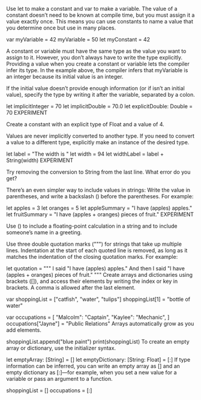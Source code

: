Use let to make a constant and var to make a variable. The value of a constant doesn’t need to be known at compile time, but you must assign it a value exactly once. This means you can use constants to name a value that you determine once but use in many places.

var myVariable = 42
myVariable = 50
let myConstant = 42

A constant or variable must have the same type as the value you want to assign to it. However, you don’t always have to write the type explicitly. Providing a value when you create a constant or variable lets the compiler infer its type. In the example above, the compiler infers that myVariable is an integer because its initial value is an integer.

If the initial value doesn’t provide enough information (or if isn’t an initial value), specify the type by writing it after the variable, separated by a colon.

let implicitInteger = 70
let implicitDouble = 70.0
let explicitDouble: Double = 70
EXPERIMENT

Create a constant with an explicit type of Float and a value of 4.

Values are never implicitly converted to another type. If you need to convert a value to a different type, explicitly make an instance of the desired type.

let label = "The width is "
let width = 94
let widthLabel = label + String(width)
EXPERIMENT

Try removing the conversion to String from the last line. What error do you get?

There’s an even simpler way to include values in strings: Write the value in parentheses, and write a backslash (\) before the parentheses. For example:

let apples = 3
let oranges = 5
let appleSummary = "I have \(apples) apples."
let fruitSummary = "I have \(apples + oranges) pieces of fruit."
EXPERIMENT

Use \() to include a floating-point calculation in a string and to include someone’s name in a greeting.

Use three double quotation marks (""") for strings that take up multiple lines. Indentation at the start of each quoted line is removed, as long as it matches the indentation of the closing quotation marks. For example:

let quotation = """
I said "I have \(apples) apples."
And then I said "I have \(apples + oranges) pieces of fruit."
"""
Create arrays and dictionaries using brackets ([]), and access their elements by writing the index or key in brackets. A comma is allowed after the last element.

var shoppingList = ["catfish", "water", "tulips"]
shoppingList[1] = "bottle of water"

var occupations = [
    "Malcolm": "Captain",
    "Kaylee": "Mechanic",
]
occupations["Jayne"] = "Public Relations"
Arrays automatically grow as you add elements.

shoppingList.append("blue paint")
print(shoppingList)
To create an empty array or dictionary, use the initializer syntax.

let emptyArray: [String] = []
let emptyDictionary: [String: Float] = [:]
If type information can be inferred, you can write an empty array as [] and an empty dictionary as [:]—for example, when you set a new value for a variable or pass an argument to a function.

shoppingList = []
occupations = [:]